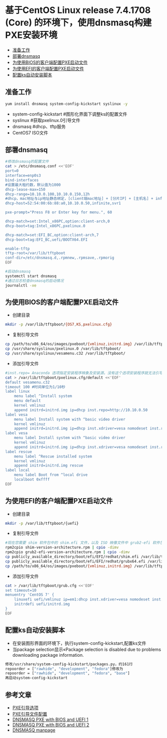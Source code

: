 基于CentOS Linux release 7.4.1708 (Core) 的环境下，使用dnsmasq构建PXE安装环境
===
<!-- TOC -->
- [准备工作](#准备工作)
- [部署dnsmasq](#部署dnsmasq)
- [为使用BIOS的客户端配置PXE启动文件](#为使用BIOS的客户端配置PXE启动文件)
- [为使用EFI的客户端配置PXE启动文件](#为使用EFI的客户端配置PXE启动文件)
- [配置ks自动安装脚本](#配置ks自动安装脚本)

<!-- /TOC -->

## 准备工作
```bash
yum install dnsmasq system-config-kickstart syslinux -y
```
- system-config-kickstart #图形化界面下调整ks的配置文件
- syslinux #获取pxelinux.0引导文件
- dnsmasq #dhcp、tftp服务
- CentOS7 ISO文件

## 部署dnsmasq
```bash
#修改dnsmasq的配置文件
cat > /etc/dnsmasq.conf <<'EOF'
port=0
interface=enp0s3
bind-interfaces
#设置最大租约数，默认值为1000
dhcp-lease-max=150
dhcp-range=10.10.0.100,10.10.0.150,12h
#dhcp，mac地址与ip地址静态绑定，[client端mac地址] + [分片IP] + [主机名] + infinite(无限租期)
dhcp-host=52:54:00:6b:88:a0,10.10.0.50,infinite,svr1

pxe-prompt="Press F8 or Enter key for menu.", 60

dhcp-match=set:Intel_x86PC,option:client-arch,0
dhcp-boot=tag:Intel_x86PC,pxelinux.0

dhcp-match=set:EFI_BC,option:client-arch,7
dhcp-boot=tag:EFI_BC,uefi/BOOTX64.EFI

enable-tftp
tftp-root=/var/lib/tftpboot
conf-dir=/etc/dnsmasq.d,.rpmnew,.rpmsave,.rpmorig
EOF

#启动dnsmasq
systemctl start dnsmasq
#通过日志检查dnsmasq的启动情况
journalctl -xe
```

## 为使用BIOS的客户端配置PXE启动文件
- 创建目录
```bash
mkdir -p /var/lib/tftpboot/{OS7,KS,pxelinux.cfg}
```
- 复制引导文件
```bash
cp /path/to/x86_64/os/images/pxeboot/{vmlinuz,initrd.img} /var/lib/tftpboot/OS7
cp /usr/share/syslinux/pxelinux.0 /var/lib/tftpboot/
cp /usr/share/syslinux/vesamenu.c32 /var/lib/tftpboot/
```
- 添加引导文件
```bash
#inst.repo= Anaconda 选项指定安装程序映象及安装源。没有这个选项安装程序就无法引导。
cat > /var/lib/tftpboot/pxelinux.cfg/default <<'EOF'
default vesamenu.c32
timeout 100 #时间单位为1/10秒
label linux
    menu label ^Install system
    menu default
    kernel vmlinuz
    append initrd=initrd.img ip=dhcp inst.repo=http://10.10.0.50
label vesa
    menu label Install system with ^basic video driver
    kernel vmlinuz
    append initrd=initrd.img ip=dhcp inst.xdriver=vesa nomodeset inst.repo=http://10.10.0.50/OS7
label vesa
    menu label Install system with ^basic video driver
    kernel vmlinuz
    append initrd=initrd.img ip=dhcp inst.xdriver=vesa nomodeset inst.repo=http://10.10.0.50/OS7 inst.ks=http://10.10.0.50/KS/ks.cfg
label rescue
    menu label ^Rescue installed system
    kernel vmlinuz
    append initrd=initrd.img rescue
label local
    menu label Boot from ^local drive
    localboot 0xffff
EOF
```
## 为使用EFI的客户端配置PXE启动文件
- 创建目录
```bash
mkdir -p /var/lib/tftpboot/{uefi}
```
- 复制引导文件
```bash
#现在您需要 shim 软件包中的 shim.efi 文件，以及 ISO 映像文件中 grub2-efi 软件包的 grubx64.efi 文件
rpm2cpio shim-version-architecture.rpm | cpio -dimv
rpm2cpio grub2-efi-version-architecture.rpm | cpio -dimv
cp publicly_available_directory/boot/efi/EFI/redhat/shim.efi /var/lib/tftpboot/uefi/
cp publicly_available_directory/boot/efi/EFI/redhat/grubx64.efi /var/lib/tftpboot/uefi/
cp /path/to/x86_64/os/images/pxeboot/{vmlinuz,initrd.img} /var/lib/tftpboot/uefi
```
- 添加引导文件
```bash
cat > /var/lib/tftpboot/grub.cfg <<'EOF'
set timeout=10
menuentry 'CentOS 7' {
    linuxefi uefi/vmlinuz ip=em1:dhcp inst.xdriver=vesa nomodeset inst.repo=http://10.10.0.50/OS7 inst.ks=http://10.10.0.50/KS/ks-efi.cfg
    initrdefi uefi/initrd.img
}
EOF
```
## 配置ks自动安装脚本
- 在安装图形界面的环境下，执行system-config-kickstart,配置ks文件
- 当package selection显示«Package selection is disabled due to problems downloading package information.
```bash
修改/usr/share/system-config-kickstart/packages.py，约161行
repoorder = ["rawhide", "development", "fedora"]修改为
repoorder = ["rawhide", "development", "fedora", "base"]
再启动system-config-kickstart
```

## 参考文章
- [PXE引导选项](https://access.redhat.com/documentation/zh-cn/red_hat_enterprise_linux/7/html/installation_guide/chap-anaconda-boot-options#sect-boot-options-installer)
- [PXE引导文件配置](https://access.redhat.com/documentation/zh-cn/red_hat_enterprise_linux/7/html/installation_guide/chap-installation-server-setup)
- [DNSMASQ PXE with BIOS and UEFI 1](https://serverfault.com/questions/829068/trouble-with-dnsmasq-dhcp-proxy-pxe-for-uefi-clients)
- [DNSMASQ PXE with BIOS and UEFI 2](https://wiki.fogproject.org/wiki/index.php?title=ProxyDHCP_with_dnsmasq#Install_dnsmasq_on_CentOS_7)
- [DNSMASQ manpage](http://www.thekelleys.org.uk/dnsmasq/docs/dnsmasq-man.html)
